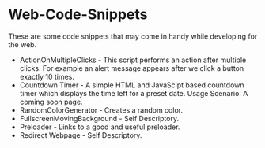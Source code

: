 # Web-Code-Snippets
These are some code snippets that may come in handy while developing for the web. 
* ActionOnMultipleClicks - This script performs an action after multiple clicks. For example an alert message appears after we click a button exactly 10 times.
* Countdown Timer - A simple HTML and JavaScipt based countdown timer which displays the time left for a preset date. Usage Scenario: A coming soon page.
* RandomColorGenerator - Creates a random color.
* FullscreenMovingBackground - Self Descriptory.
* Preloader - Links to a good and useful preloader. 
* Redirect Webpage - Self Descriptory.
